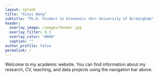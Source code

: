 ```yaml
---
layout: splash
title: "Xinyi Wang"
subtitle: "Ph.D. Student in Economics <br> University of Birmingham"
header:
  overlay_image: /images/header.jpg
  overlay_filter: 0.3
  overlay_color: "#000"
  caption: ""
author_profile: false
permalink: /
---
```


<!-- Optional: Add any welcome text or buttons here -->
Welcome to my academic website. You can find information about my research, CV, teaching, and data projects using the navigation bar above.
